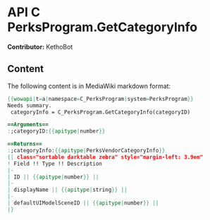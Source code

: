 # API C PerksProgram.GetCategoryInfo

**Contributor:** KethoBot

## Content

The following content is in MediaWiki markdown format:

```mediawiki
{{wowapi|t=a|namespace=C_PerksProgram|system=PerksProgram}}
Needs summary.
 categoryInfo = C_PerksProgram.GetCategoryInfo(categoryID)

==Arguments==
:;categoryID:{{apitype|number}}

==Returns==
:;categoryInfo:{{apitype|PerksVendorCategoryInfo}}
{| class="sortable darktable zebra" style="margin-left: 3.9em"
! Field !! Type !! Description
|-
| ID || {{apitype|number}} || 
|-
| displayName || {{apitype|string}} || 
|-
| defaultUIModelSceneID || {{apitype|number}} || 
|}
```